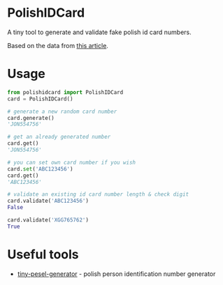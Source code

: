 # PolishIDCard
A tiny tool to generate and validate fake polish id card numbers.

Based on the data from [this article](https://en.wikipedia.org/wiki/Polish_identity_card).

# Usage
```python
from polishidcard import PolishIDCard
card = PolishIDCard()

# generate a new random card number
card.generate()
'JON554756'

# get an already generated number
card.get()
'JON554756'

# you can set own card number if you wish
card.set('ABC123456')
card.get()
'ABC123456'

# validate an existing id card number length & check digit
card.validate('ABC123456')
False

card.validate('XGG765762')
True
```
# Useful tools
* [tiny-pesel-generator](https://github.com/dwabece/tiny-pesel-generator) - polish person identification number generator
